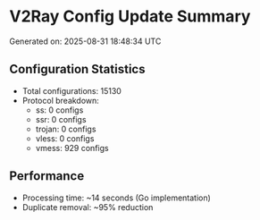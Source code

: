 # V2Ray Config Update Summary
Generated on: 2025-08-31 18:48:34 UTC

## Configuration Statistics
- Total configurations: 15130
- Protocol breakdown:
  - ss: 0 configs
  - ssr: 0 configs
  - trojan: 0 configs
  - vless: 0 configs
  - vmess: 929 configs

## Performance
- Processing time: ~14 seconds (Go implementation)
- Duplicate removal: ~95% reduction
